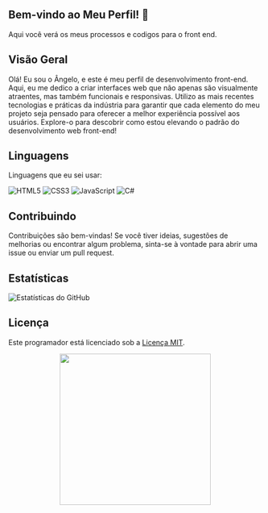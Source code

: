## Bem-vindo ao Meu Perfil! 🚀

Aqui você verá os meus processos e codigos para o front end.

## Visão Geral

Olá! Eu sou o Ângelo, e este é meu perfil de desenvolvimento front-end. Aqui, eu me dedico a criar interfaces web que não apenas são visualmente atraentes, mas também funcionais e responsivas. Utilizo as mais recentes tecnologias e práticas da indústria para garantir que cada elemento do meu projeto seja pensado para oferecer a melhor experiência possível aos usuários. Explore-o para descobrir como estou elevando o padrão do desenvolvimento web front-end!

## Linguagens 

Linguagens que eu sei usar:

![HTML5](https://img.shields.io/badge/html5-%23E34F26.svg?style=for-the-badge&logo=html5&logoColor=white)
![CSS3](https://img.shields.io/badge/css3-%231572B6.svg?style=for-the-badge&logo=css3&logoColor=white)
![JavaScript](https://img.shields.io/badge/javascript-%23323330.svg?style=for-the-badge&logo=javascript&logoColor=%#8B7765)
![C#](https://img.shields.io/badge/c%23-%23239120.svg?style=for-the-badge&logo=c-sharp&logoColor=white)

## Contribuindo

Contribuições são bem-vindas! Se você tiver ideias, sugestões de melhorias ou encontrar algum problema, sinta-se à vontade para abrir uma issue ou enviar um pull request.

## Estatísticas

![Estatísticas do GitHub](https://github-readme-stats.vercel.app/api?username=Hermes-Ecaflip&show_icons=true&theme=radical)







## Licença

Este programador está licenciado sob a [Licença MIT](LICENSE).

<div align = "center">

<img height= "300" src = "https://github.com/Hermes-Ecaflip/Hermes-Ecaflip/assets/166053159/672576c1-f60b-4dc7-95f9-e78616db39e3">

</div>




